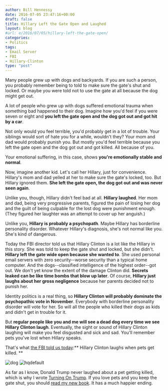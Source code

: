 ```yaml
---
author: Bill Hennessy
date: 2016-07-05 23:47:16+00:00
draft: false
title: Hillary Left the Gate Open and Laughed
layout: blog
#url: e/2016/07/05/hillary-left-the-gate-open/
categories:
- Politics
tags:
- Email Server
- FBI
- Hillary-Clinton
type: "post"
---
```


Many people grew up with dogs and backyards. If you are such a person, you probably remember being to told to make sure the gate's shut and locked. Or maybe you were told not to use the gate at all because the dog might get out.

A lot of people who grew up with dogs suffered emotional trauma when something bad happened to their dog. Imagine how you'd feel if you were seven or eight and **you left the gate open and the dog got out and got hit by a car**.

Not only would you feel terrible, you'd probably get in a lot of trouble. Your siblings would sort of hate you for a while, wouldn't they? Your mom and dad would probably punish you. But mostly you'd feel terrible because you left the gate open and the dog got out and got killed. All because of you.

Your emotional suffering, in this case, shows **you're emotionally stable and normal**.

Now, imagine another kid. Let's call her Hillary, just for convenience. Hillary's mom and dad yelled at her to make sure the gate's locked, too. But Hillary ignored them. **She left the gate open, the dog got out and was never seen again**.

Unlike you, though, Hillary didn't feel bad at all. **Hillary laughed**. Her mom and dad, being very progressive parents, figured the pain of losing her dog and the guilt of being culpable for the lost dog were punishment enough. (They figured her laughter was an attempt to cover up her anguish.)

Unlike you, **Hillary is probably a psychopath**. Maybe Hillary has borderline personality disorder. Whatever Hillary's diagnosis, she's not normal like you. She's kind of dangerous.

Today the FBI director told us that Hillary Clinton is a lot like the Hillary in this story. She was told to keep the gate shut and locked, but she didn't. **Hillary left the gate wide open because she wanted to**. She used personal email servers with zero security--worse security than a typical home computer. And the dogs--classified intelligence of the highest order--got out. We don't yet know the extent of the damage Clinton did. **Secrets leaked can be like time bombs that blow up later**. Of course, **Hillary just laughs about her gross negligence** because her parents decided not to punish her.

Identity politics is a real thing, so **Hillary Clinton will probably dominate the psychopathic vote in November**. Everybody with borderline personality disorder will vote for her. So will all the people who killed their dogs as kids and didn't get in trouble for it.

But **regular people like you and me will see a dead dog every time we see Hillary Clinton laugh**. Eventually, the sight or sound of Hillary Clinton laughing will make you feel disgusted and sick and sad. You'll remember pets you've lost when Hillary speaks.

That's what [the FBI told us today](https://www.fbi.gov/news/pressrel/press-releases/statement-by-fbi-director-james-b.-comey-on-the-investigation-of-secretary-hillary-clintons-use-of-a-personal-e-mail-system):** Hillary Clinton laughs when pets get killed. **

![dog](https://hennessysview.com/wp-content/uploads/2016/07/dog-300x168.jpg)
![hqdefault](https://hennessysview.com/wp-content/uploads/2016/07/hqdefault-300x225.jpg)


As far as I know, Donald Trump never laughed about a pet getting killed, which is why I wrote [Turning On Trump](https://amzn.to/29vj088). If you love pets and you keep the gate shut, you should [read my new book](https://amzn.to/29sDD37). It has a much happier ending.


